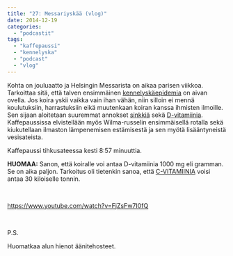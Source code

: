 ```yaml
---
title: "27: Messariyskää (vlog)"
date: 2014-12-19
categories: 
  - "podcastit"
tags: 
  - "kaffepaussi"
  - "kennelyska"
  - "podcast"
  - "vlog"
---
```


Kohta on jouluaatto ja Helsingin Messarista on aikaa parisen viikkoa. Tarkoittaa sitä, että talven ensimmäinen [kennelyskäepidemia](https://www.katiska.eu/tieto/koiran-terveys-yleinen/kennelyska/ "Kennelyskä") on aivan ovella. Jos koira yskii vaikka vain ihan vähän, niin silloin ei mennä koulutuksiin, harrastuksiin eikä muutenkaan koiran kanssa ihmisten ilmoille. Sen sijaan aloitetaan suuremmat annokset [sinkkiä](https://www.katiska.eu/tieto/sinkki/sinkki/ "Sinkki") sekä [D-vitamiinia](https://www.katiska.eu/tieto/d-vitamiini/d-vitamiini/ "D-vitamiini"). Kaffepaussissa elvistellään myös Wilma-russelin ensimmäisellä rotalla sekä kiukutellaan ilmaston lämpenemisen estämisestä ja sen myötä lisääntyneistä vesisateista.

<!--more-->

Kaffepaussi tihkusateessa kesti 8:57 minuuttia.

**HUOMAA:** Sanon, että koiralle voi antaa D-vitamiinia 1000 mg eli gramman. Se on aika paljon. Tarkoitus oli tietenkin sanoa, että [C-VITAMIINIA](https://www.katiska.eu/tieto/c-vitamiini/c-vitamiini/ "C-vitamiini") voisi antaa 30 kiloiselle tonnin.

 

https://www.youtube.com/watch?v=FjZsFw7I0fQ

 

P.S.

Huomatkaa alun hienot äänitehosteet.
